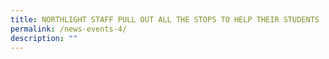 ```yaml
---
title: NORTHLIGHT STAFF PULL OUT ALL THE STOPS TO HELP THEIR STUDENTS
permalink: /news-events-4/
description: ""
---
```

